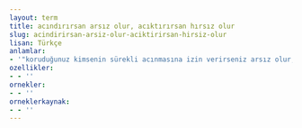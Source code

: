 ```yaml
---
layout: term
title: acındırırsan arsız olur, acıktırırsan hırsız olur
slug: acindirirsan-arsiz-olur-aciktirirsan-hirsiz-olur
lisan: Türkçe
anlamlar:
- '"koruduğunuz kimsenin sürekli acınmasına izin verirseniz arsız olur, emeğinin karşılığını tam olarak vermediğiniz kişi de hırsız olur" anlamında kullanılan bir söz'
ozellikler:
- - ''
ornekler:
- - ''
orneklerkaynak:
- - ''
---
```

